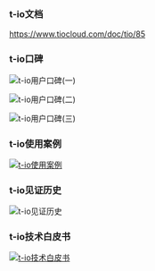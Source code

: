 ### t-io文档
https://www.tiocloud.com/doc/tio/85

### t-io口碑
![t-io用户口碑(一)](https://images.gitee.com/uploads/images/2021/1123/155048_d3dd8882_355738.jpeg "t-io技术白皮书_37.jpg")

![t-io用户口碑(二)](https://images.gitee.com/uploads/images/2021/1123/155313_43f118cc_355738.jpeg "t-io技术白皮书_38.jpg")

![t-io用户口碑(三)](https://images.gitee.com/uploads/images/2021/1123/155325_8eb95736_355738.jpeg "t-io技术白皮书_39.jpg")

### t-io使用案例
[![t-io使用案例](https://images.gitee.com/uploads/images/2021/1123/155431_8a7ea725_355738.jpeg "t-io技术白皮书_36.jpg")](https://www.tiocloud.com/2/case/index.html)

### t-io见证历史
![t-io见证历史](https://images.gitee.com/uploads/images/2021/1123/155507_3cff18d2_355738.jpeg "t-io技术白皮书_40.jpg")

### t-io技术白皮书
[![t-io技术白皮书](https://images.gitee.com/uploads/images/2021/1123/155602_fde63447_355738.jpeg "t-io技术白皮书_01.jpg")](https://www.tiocloud.com/tio.pdf)
